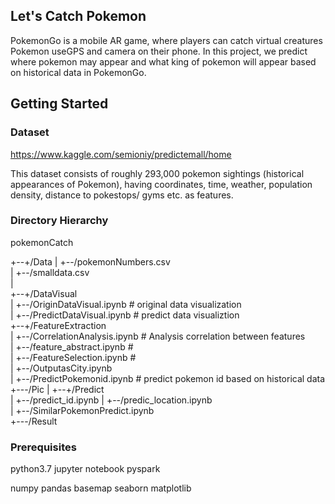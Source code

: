 ## Let's Catch Pokemon
PokemonGo is a mobile AR game, where players can catch virtual creatures Pokemon useGPS and camera on their phone. In this project, we predict where pokemon may appear and what king of pokemon will appear based on historical data in PokemonGo.
## Getting Started
### Dataset
https://www.kaggle.com/semioniy/predictemall/home

This dataset consists of roughly 293,000 pokemon sightings (historical appearances of Pokemon), having coordinates, time, weather, population density, distance to pokestops/ gyms etc. as features.
### Directory Hierarchy
pokemonCatch

+--+/Data
   |
   +--/pokemonNumbers.csv   
   |
   +--/smalldata.csv   
   |  
+--+/DataVisual  
   |
   +--/OriginDataVisual.ipynb     # original data visualization   
   |
   +--/PredictDataVisual.ipynb    # predict data visualiztion   
+--+/FeatureExtraction  
   |
   +--/CorrelationAnalysis.ipynb  # Analysis correlation between features  
   |
   +--/feature_abstract.ipynb     #   
   |
   +--/FeatureSelection.ipynb     #   
   |
   +--/OutputasCity.ipynb   
   |
   +--/PredictPokemonid.ipynb     # predict pokemon id based on historical data  
+---/Pic
|
+--+/Predict  
   |
   +--/predict_id.ipynb
   |
   +--/predic_location.ipynb  
   |
   +--/SimilarPokemonPredict.ipynb  
+---/Result  


### Prerequisites
python3.7
jupyter notebook
pyspark

numpy
pandas
basemap
seaborn
matplotlib
